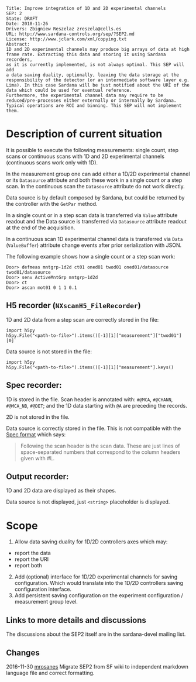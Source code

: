 	Title: Improve integration of 1D and 2D experimental channels
	SEP: 2
	State: DRAFT
	Date: 2018-11-26
	Drivers: Zbigniew Reszelaz zreszela@cells.es
	URL: http://www.sardana-controls.org/sep/?SEP2.md
	License: http://www.jclark.com/xml/copying.txt
	Abstract:
	1D and 2D experimental channels may produce big arrays of data at high
	frame rate. Extracting this data and storing it using Sardana recorders, 
	as it is currently implemented, is not always optimal. This SEP will add
	a data saving duality, optionally, leaving the data storage at the
	responsibility of the detector (or an intermediate software layer e.g. 
	Lima). In this case Sardana will be just notified about the URI of the 
	data which could be used for eventual reference.
	Furthermore, the experimental channel data may require to be 
	reduced/pre-processes either externally or internally by Sardana. 
	Typical operations are ROI and binning. This SEP will not implement them.


# Description of current situation

It is possible to execute the following measurements: single count, 
step scans or continuous scans with 1D and 2D experimental channels 
(continuous scans work only with 1D).

In the measurement group one can add either a 1D/2D experimental channel 
or its ``Datasource`` attribute and both these work in a single count or a 
step scan. In the continuous scan the ``Datasource`` attribute do not work
directly. 

Data source is by default composed by Sardana, but could be returned by
the controller with the ``GetPar`` method.

In a single count or in a step scan data is transferred via ``Value`` 
attribute readout and the Data source is transferred via ``Datasource`` 
attribute readout at the end of the acquisition.

In a continuous scan 1D experimental channel data is transferred via `Data` 
(`ValueBuffer`) attribute change events after prior serialization with JSON.

The following example shows how a single count or a step scan work:

```
Door> defmeas mntgrp-1d2d ct01 oned01 twod01 oned01/datasource twod01/datasource
Door> senv ActiveMntGrp mntgrp-1d2d
Door> ct
Door> ascan mot01 0 1 1 0.1
```


## H5 recorder (`NXscanH5_FileRecorder`)

1D and 2D data from a step scan are correctly stored in the file:

```
import h5py
h5py.File("<path-to-file>").items()[-1][1]["measurement"]["twod01"][0]`
```

Data source is not stored in the file:

```
import h5py
h5py.File("<path-to-file>").items()[-1][1]["measurement"].keys()
```

## Spec recorder:

1D is stored in the file. Scan header is annotated with: `#@MCA`, `#@CHANN`,
`#@MCA_NB`, `#@DET`; and the 1D data starting with `@A` are preceding the 
records.

2D is not stored in the file.

Data source is correctly stored in the file. This is not compatible
with the [Spec format](https://certif.com/spec_manual/user_1_4_1.html)
which says:

> Following the scan header is the scan data. These are just lines of
space-separated numbers that correspond to the column headers given with #L.


## Output recorder:

1D and 2D data are displayed as their shapes.

Data source is not displayed, just `<string>` placeholder is displayed.


# Scope

1. Allow data saving duality for 1D/2D controllers axes which may:
  * report the data
  * report the URI
  * report both
2. Add (optional) interface for 1D/2D experimental channels for 
saving configuration. Which would translate into the 1D/2D controllers 
saving configuration interface.
3. Add persistent saving configuration on the experiment configuration / 
measurement group level.


Links to more details and discussions
-------------------------------------

The discussions about the SEP2 itself are in the sardana-devel mailing list.


Changes
-------

2016-11-30 
[mrosanes](https://github.com/sagiss) Migrate SEP2 from SF wiki to independent markdown language file and correct formatting.
 



